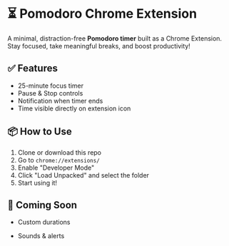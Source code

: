 # ⏳ Pomodoro Chrome Extension

A minimal, distraction-free **Pomodoro timer** built as a Chrome Extension. Stay focused, take meaningful breaks, and boost productivity!

## ✅ Features
- 25-minute focus timer
- Pause & Stop controls
- Notification when timer ends
- Time visible directly on extension icon

## 📦 How to Use
1. Clone or download this repo
2. Go to `chrome://extensions/`
3. Enable "Developer Mode"
4. Click "Load Unpacked" and select the folder
5. Start using it!

## 📌 Coming Soon
<!-- - Break timers -->
- Custom durations
<!-- - Stats dashboard -->
- Sounds & alerts

<!-- ## 🧠 Made by [Pranshu Shah]() -->
